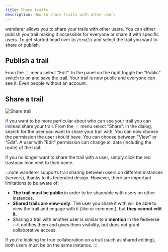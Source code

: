 ```yaml
---
title: Share trails
description: How to share trails with other users
---
```


<span class="-tracking-[0.075em]">wanderer</span> allows you to share your trails with other users. You can either publish you trail making it accessible for everyone or share it with specific users. To get started head over to `/trails` and select the trail you want to share or publish.

## Publish a trail

From the <span class="inline-block w-8 h-8 bg-primary rounded-full text-center text-white">⋮</span> menu select "Edit". In the panel on the right toggle the "Public" switch to on and save the trail. Your trail is now public and everyone can see it. Even people without an account.


## Share a trail

![Share trail](../../../assets/guides/wanderer_share.gif)

If you want to be more particular about who can see your trail you can instead share your trail. From the <span class="inline-block w-8 h-8 bg-primary rounded-full text-center text-white">⋮</span> menu select "Share". In the dialog, search for the user you want to share your trail with. You can now choose the permission the user should have. You can choose between "View" or "Edit". A user with "Edit" permission can change all data (including the route) of the trail.

If you no longer want to share the trail with a user, simply click the red trashcan icon next to their name.

:::note
<span class="-tracking-[0.075em]">wanderer</span> supports trail sharing between users on different instances (servers), thanks to its federated design. However, there are important limitations to be aware of:

- **The trail must be public** in order to be shareable with users on other instances.
- **Shared trails are view-only**: The user you share it with will be able to view the trail and engage with it (like or comment), but **they cannot edit it**.
- Sharing a trail with another user is similar to a **mention** in the fediverse—it notifies them and gives them visibility, but does not grant collaborative access.

If you're looking for true collaboration on a trail (such as shared editing), both users must be on the same instance.
:::